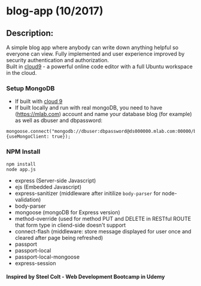 # blog-app (10/2017)
 
## Description:
A simple blog app where anybody can write down anything helpful so everyone can view. Fully implemented and user experience improved by security authentication and authorization.<br />
Built in [cloud9](https://c9.io) - a powerful online code editor with a full Ubuntu workspace in the cloud.

### Setup MongoDB
* If built with [cloud 9](https://community.c9.io/t/setting-up-mongodb/1717) 
* If built locally and run with real mongoDB, you need to have (https://mlab.com) account and name your database blog (for example) as well as dbuser and dbpassword: 
```
mongoose.connect("mongodb://dbuser:dbpassword@ds000000.mlab.com:00000/blog", {useMongoClient: true});
```
### NPM Install
```
npm install  
node app.js
```
- express (Server-side Javascript)
- ejs (Embedded Javascript)
- express-sanitizer (middleware after initilize `body-parser` for node-validation) 
- body-parser 
- mongoose (mongoDB for Express version)
- method-override (used for method PUT and DELETE in RESTful ROUTE that form type in cliend-side doesn't support
- connect-flash (middleware: store message displayed for user once and cleared after page being refreshed)
- passport
- passport-local
- passport-local-mongoose
- express-session

<!-- 
## Simple guideline from scratch
 1. The differences between Authentication and Authorization:
 - Authentication: get people signup/login. In other words, people need to tell app/website who they are.
 - Authorization: Once figure out who user is, grant permission on specific things they are allowed to do.
 2. How To Do?
 - Hint: 
   + Verify the id of current user with id of author who creates the post
   + However, id of current user - a string (req.user._id) is different than id of author (foundBlog.author.id) - a mongoose object
   + Instead of using: if(req.user._id === foundBlog.author.id). We use:
   ```
   if(foundBlog.author.id.equals(req.user._id)){
                  ...
          }
   ```
### Blog Index
* Setup the Blog App
* Create the Blog model
* Add INDEX route and template
* Add Simple Nav Bar
### Basic Layout
* Add Header and Footer Partials
* Include Semantic UI
* Add Simple Nav
### Putting the C in CRUD
* Add NEW route
* Add NEW template
* Add CREATE route
* Add CREATE template
### SHOW
* Add SHOW route
* Add SHOW template
* Add links to show page
* Style show template
### Edit/Update
* Add EDIT route
* Add EDIT form
* Add UPDATE route
* Add UPDATE form
* Add Method-Override
### DESTROY
* Add Method-Override
* Add EDIT and DESTROY links
### Optional updated
* Sanitize blog body
* Style Index
### Create comments
* Update/Edit route + form
* Destroy route
### Create Authentication 
* register
* login
* logout
* hide/show links if user has logged in or not
* Authenticated author
### Finalize by adding Authorization
* User can only edit his/her campground
* User can only delete his/her campground
* Hide/Show edit and delete buttons
### Authorization for Post + Comment
### Refactor of Models, Views and Middleware
### Flash Message Adding
* Install and configure connect-flash -->

#### Inspired by Steel Colt - Web Development Bootcamp in Udemy

